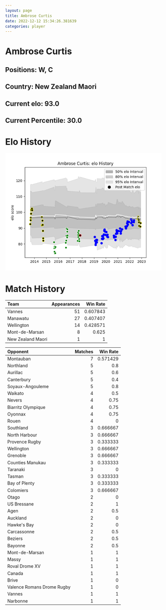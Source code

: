 ```yaml
---  
layout: page  
title: Ambrose Curtis  
date: 2022-12-12 15:34:26.381639  
categories: player  
---
```

# Ambrose Curtis

## Positions: W, C

## Country: New Zealand Maori

## Current elo: 93.0

## Current Percentile: 30.0

# Elo History


![elo history](history_AmbroseCurtis.png)
# Match History


| Team              |   Appearances |   Win Rate |
|:------------------|--------------:|-----------:|
| Vannes            |            51 |   0.607843 |
| Manawatu          |            27 |   0.407407 |
| Wellington        |            14 |   0.428571 |
| Mont-de-Marsan    |             8 |   0.625    |
| New Zealand Maori |             1 |   1        |

| Opponent                   |   Matches |   Win Rate |
|:---------------------------|----------:|-----------:|
| Montauban                  |         7 |   0.571429 |
| Northland                  |         5 |   0.8      |
| Aurillac                   |         5 |   0.6      |
| Canterbury                 |         5 |   0.4      |
| Soyaux-Angouleme           |         5 |   0.8      |
| Waikato                    |         4 |   0.5      |
| Nevers                     |         4 |   0.75     |
| Biarritz Olympique         |         4 |   0.75     |
| Oyonnax                    |         4 |   0.75     |
| Rouen                      |         4 |   0        |
| Southland                  |         3 |   0.666667 |
| North Harbour              |         3 |   0.666667 |
| Provence Rugby             |         3 |   0.333333 |
| Wellington                 |         3 |   0.666667 |
| Grenoble                   |         3 |   0.666667 |
| Counties Manukau           |         3 |   0.333333 |
| Taranaki                   |         3 |   0        |
| Tasman                     |         3 |   0.333333 |
| Bay of Plenty              |         3 |   0.333333 |
| Colomiers                  |         3 |   0.666667 |
| Otago                      |         2 |   0        |
| US Bressane                |         2 |   1        |
| Agen                       |         2 |   0.5      |
| Auckland                   |         2 |   0        |
| Hawke's Bay                |         2 |   0        |
| Carcassonne                |         2 |   0.5      |
| Beziers                    |         2 |   0.5      |
| Bayonne                    |         2 |   0.5      |
| Mont-de-Marsan             |         1 |   1        |
| Massy                      |         1 |   1        |
| Roval Drome XV             |         1 |   1        |
| Canada                     |         1 |   1        |
| Brive                      |         1 |   0        |
| Valence Romans Drome Rugby |         1 |   0        |
| Vannes                     |         1 |   1        |
| Narbonne                   |         1 |   1        |